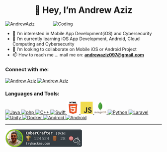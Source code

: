 # <h1 align="center">👋 Hey, I’m Andrew Aziz</h1>

<!-- <img align="right" alt="Coding" width="250" src="https://user-images.githubusercontent.com/74116427/220767152-3953ea82-ea2e-4c3f-8ff5-9e36cb276ec6.gif"> -->

<img align="right" alt="Coding" width="350" src="https://github.com/Andrewaziz99/Andrewaziz99/assets/74116427/2892cac5-a30c-4020-a3f0-ad60308e9ae8">




<p align="left"><img src="https://komarev.com/ghpvc/?username=Andrewaziz99&label=Profile%20views&color=0e75b6&style=flat" alt="AndrewAziz"/> </p>

- 👀 I’m interested in Mobile App Development(iOS) and Cybersecurity
- 🌱 I’m currently learning iOS App Development, Android, Cloud Computing and Cybersecurity
- 💞️ I’m looking to collaborate on Mobile iOS or Android Project
- 📫 How to reach me ... mail me on: **andrewaziz097@gmail.com**


<h3 align="left">Connect with me:</h3>


<p align="left">
<a href="https://www.linkedin.com/in/andrew-aziz-9581951b0/" target="blank"><img align="center" src="https://raw.githubusercontent.com/rahuldkjain/github-profile-readme-generator/master/src/images/icons/Social/linked-in-alt.svg" alt="Andrew Aziz" height="30" width="40" /></a>
<a href="https://www.facebook.com/AndrewAziz20/" target="blank"><img align="center" src="https://raw.githubusercontent.com/rahuldkjain/github-profile-readme-generator/master/src/images/icons/Social/facebook.svg" alt="Andrew Aziz" height="30" width="40" /></a>
</p>


<h3 align="left">Languages and Tools:</h3>




<p align="left"> <a href="https://user-images.githubusercontent.com/74116427/220764912-8e608a0c-10a6-49de-8837-200304f6bfcf.png" target="_blank"> <img src="https://user-images.githubusercontent.com/74116427/220764912-8e608a0c-10a6-49de-8837-200304f6bfcf.png" alt="Java" width="40" height="40"/> </a> <a href="https://user-images.githubusercontent.com/74116427/220765396-b4d4c071-303c-487d-95f5-69415f595cd5.png" target="_blank" rel="noreferrer"> <img src="https://user-images.githubusercontent.com/74116427/220765396-b4d4c071-303c-487d-95f5-69415f595cd5.png" alt="php" width="40" height="40"/> </a> <a href="https://user-images.githubusercontent.com/74116427/220765756-35b52eef-8712-4350-bc17-e523910ee7fc.png" target="_blank" rel="noreferrer"> <img src="https://user-images.githubusercontent.com/74116427/220765756-35b52eef-8712-4350-bc17-e523910ee7fc.png" alt="C++" width="40" height="40"/> </a> <a href="https://www.swift.com/" target="_blank" rel="noreferrer"> <img src="https://user-images.githubusercontent.com/74116427/220766303-5cfe8af5-e832-4625-a043-4da563406b59.png" alt="Swift" width="40" height="40"/> </a> <a href="https://www.w3.org/html/" target="_blank" rel="noreferrer"> <img src="https://raw.githubusercontent.com/devicons/devicon/master/icons/html5/html5-original-wordmark.svg" alt="html5" width="40" height="40"/> </a>  <a href="https://developer.mozilla.org/en-US/docs/Web/JavaScript" target="_blank" rel="noreferrer"> <img src="https://raw.githubusercontent.com/devicons/devicon/master/icons/javascript/javascript-original.svg" alt="javascript" width="40" height="40"/> </a> <a href="https://www.mongodb.com/" target="_blank" rel="noreferrer"> <img src="https://raw.githubusercontent.com/devicons/devicon/master/icons/mongodb/mongodb-original-wordmark.svg" alt="mongodb" width="40" height="40"/> </a> <a href="https://www.python.org/" target="_blank" rel="noreferrer"> <img src="https://user-images.githubusercontent.com/74116427/221379208-b1ede152-a9bf-4d76-a225-9c7329736053.png" alt="Python" width="40" height="40"/> </a> <a href="https://laravel.com/" target="_blank" rel="noreferrer"> <img src="https://user-images.githubusercontent.com/74116427/221381228-1b8bd4c8-d1ff-445b-9547-f20f2583daae.svg" alt="Laravel" width="40" height="40"/> </a> <a href="https://unity.com/" target="_blank" rel="noreferrer"> <img src="https://user-images.githubusercontent.com/74116427/221381290-d7b671bd-d367-4cf9-a61e-b110da9fd970.png" alt="Unity" width="40" height="40"/> </a> <a href="https://www.docker.com/" target="_blank" rel="noreferrer"> <img src="https://user-images.githubusercontent.com/74116427/221381369-d403ee5b-4a55-4b1a-9720-bfe1073cdfa1.png" alt="Docker" width="40" height="40"/> </a> <a href="https://www.android.com/" target="_blank" rel="noreferrer"> <img src="https://user-images.githubusercontent.com/74116427/221381397-98ab4cff-67c5-4902-980e-a636b05fa355.png" alt="Android" width="40" height="40"/> </a> <a href="https://socket.io/" target="_blank" rel="noreferrer"> <img src="https://user-images.githubusercontent.com/74116427/224559008-f97cc0d6-6329-421c-80e7-aeb485b6858f.svg" alt="Android" width="40" height="40"/> </a> </p>

<hr>

![tryhackme stats](https://raw.githubusercontent.com/Andrewaziz99/Andrewaziz99/master/assets/thm_propic.png)


<!---
Andrewaziz99/Andrewaziz99 is a ✨ special ✨ repository because its `README.md` (this file) appears on your GitHub profile.
You can click the Preview link to take a look at your changes.
--->
